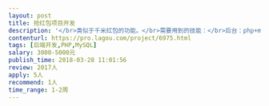```yaml
---                
layout: post       
title: 抢红包项目开发           
description: '</br>类似于千米红包的功能。</br>需要用到的技能：</br>后台：php+mysql</br>前端：Ionic （需打包成混合app）</br>'     
contenturl: https://pro.lagou.com/project/6975.html      
tags: [后端开发,PHP,MySQL]            
salary: 3000-5000元          
publish_time: 2018-03-28 11:01:56         
review: 2017人                   
apply: 5人                   
recommend: 1人                   
time_range: 1-2周              
---                 
```


